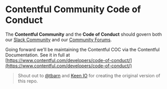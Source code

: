 # Contentful Community Code of Conduct

The **Contentful Community** and the **Code of Conduct** should govern both our [Slack Community](https://contentful.com/slack) and our [Community Forums](https://contentfulcommunity.com).

Going forward we'll be maintaining the Contentful COC via the Contentful Documentation. See it in full at [https://www.contentful.com/developers/code-of-conduct/](https://www.contentful.com/developers/code-of-conduct/)

> Shout out to [@tbarn](https://github.com/tbarn) and [Keen IO](https://github.com/keen/community-code-of-conduct) for creating the original version of this repo.

